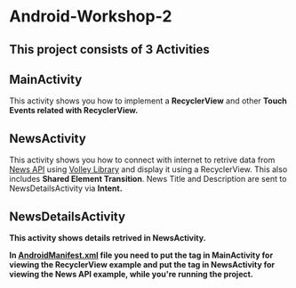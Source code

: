 # Android-Workshop-2
## This project consists of 3 Activities

## MainActivity
This activity shows you how to implement a <b>RecyclerView</b> and other <b>Touch Events related with RecyclerView.</b> 

## NewsActivity
This activity shows you how to connect with internet to retrive data from [News API](https://newsapi.org/) using [Volley Library](https://developer.android.com/training/volley/index.html) and display it using a RecyclerView. This also includes <b>Shared Element Transition</b>. News Title and Description are sent to NewsDetailsActivity via <b>Intent<b>.

## NewsDetailsActivity
This activity shows details retrived in NewsActivity.

In [<b>AndroidManifest.xml</b>](https://github.com/kavinraju/Android-Workshop-2/blob/master/app/src/main/AndroidManifest.xml) file you need to put the <intent-filter> tag in MainActivity for viewing the RecyclerView example and put the <intent-filter> tag in NewsActivity for viewing the News API example, while you're running the project.
